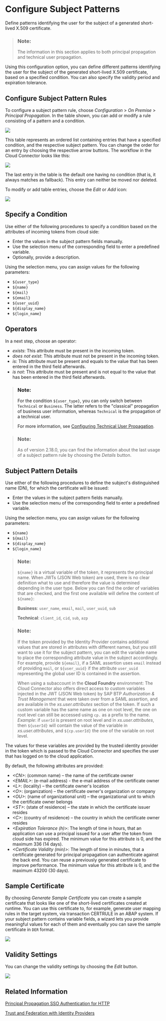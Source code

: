<!-- loio58803a25e5894d759e0df1c5513b41ed -->

# Configure Subject Patterns

Define patterns identifying the user for the subject of a generated short-lived X.509 certificate.

> ### Note:  
> The information in this section applies to both principal propagation and technical user propagation.

Using this configuration option, you can define different patterns identifying the user for the subject of the generated short-lived X.509 certificate, based on a specified condition. You can also specify the validity period and expiration tolerance.



## Configure Subject Pattern Rules

To configure a subject pattern rule, choose *Configuration* \> *On Premise* \> *Principal Propagation*. In the table shown, you can add or modify a rule consisting of a pattern and a condition.

![](images/SCC_SubjectPattern_1_83c48da.png)

This table represents an ordered list containing entries that have a specified condition, and the respective subject pattern. You can change the order for an entry by choosing the respective arrow buttons. The workflow in the Cloud Connector looks like this:

![](images/SCC_SubjectPattern_-_Workflow_2c30b05.png)

The last entry in the table is the default one having no condition \(that is, it always matches as fallback\). This entry can neither be moved nor deleted.

To modify or add table entries, choose the *Edit* or *Add* icon:

![](images/SCC_SubjectPattern_3_0a53b56.png)



<a name="loio58803a25e5894d759e0df1c5513b41ed__section_xw1_mqn_zbb"/>

## Specify a Condition

Use either of the following procedures to specify a condition based on the attributes of incoming tokens from cloud side:

-   Enter the values in the subject pattern fields manually.
-   Use the selection menu of the corresponding field to enter a predefined variable.
-   Optionally, provide a description.

Using the selection menu, you can assign values for the following parameters:

-   `${user_type}`
-   `${name}`
-   `${mail}`
-   `${email}`
-   `${user_uuid}`
-   `${display_name}`
-   `${login_name}` 



<a name="loio58803a25e5894d759e0df1c5513b41ed__section_fgn_43m_1vb"/>

## Operators

In a next step, choose an operator:

-   *exists*: This attribute must be present in the incoming token.
-   *does not exist*: This attribute must not be present in the incoming token.
-   *is*: This attribute must be present and equals to the value that has been entered in the third field afterwards.
-   *is not*: This attribute must be present and is not equal to the value that has been entered in the third field afterwards.

> ### Note:  
> For the condition `${user_type}`, you can only switch between `Technical` or `Business`. The latter refers to the "classical" propagation of business user information, whereas `Technical` is the propagation of a technical user.
> 
> For more information, see [Configuring Technical User Propagation](configuring-technical-user-propagation-b62e588.md).

> ### Note:  
> As of version 2.18.0, you can find the information about the last usage of a subject pattern rule by choosing the *Details* button.



<a name="loio58803a25e5894d759e0df1c5513b41ed__section_zds_23m_1vb"/>

## Subject Pattern Details

Use either of the following procedures to define the subject's distinguished name \(DN\), for which the certificate will be issued:

-   Enter the values in the subject pattern fields manually.
-   Use the selection menu of the corresponding field to enter a predefined variable.

Using the selection menu, you can assign values for the following parameters:

-   `${name}`
-   `${mail}`
-   `${display_name}`
-   `${login_name}` 

> ### Note:  
> `${name}` is a virtual variable of the token, it represents the principal name. When JWTs \(JSON Web token\) are used, there is no clear definition what to use and therefore the value is determined depending in the user type. Below you can find the order of variables that are checked, and the first one available will define the content of `${name}`:
> 
> **Business**: `user_name`, `email`, `mail`, `user_uuid`, `sub`
> 
> **Technical**: `client_id`, `cid`, `sub`, `azp`

> ### Note:  
> If the token provided by the Identity Provider contains additional values that are stored in attributes with different names, but you still want to use it for the subject pattern, you can edit the variable name to place the corresponding attribute value in the subject accordingly. For example, provide `${email}`, if a SAML assertion uses `email` instead of providing `mail`, or `${user_uuid}` if the attribute `user_uuid` representing the global user ID is contained in the assertion.
> 
> When using a subaccount in the **Cloud Foundry** environment: The Cloud Connector also offers direct access to custom variables injected in the JWT \(JSON Web token\) by SAP BTP *Authorization & Trust Management* that were taken over from a SAML assertion, and are available in the *xs.user.attributes* section of the token. If such a custom variable has the same name as one on root level, the one on root level can still be accessed using `cp.` as a prefix to the name. *Example*: if `userId` is present on root level and in *xs.user.attributes*, then `${userId}` will contain the value of the variable in *xs.user.attributes*, and `${cp.userId}` the one of the variable on root level.

The values for these variables are provided by the trusted identity provider in the token which is passed to the Cloud Connector and specifies the user that has logged on to the cloud application.

By default, the following attributes are provided:

-   *<CN\>*: \(common name\) – the name of the certificate owner
-   *<EMAIL\>*: \(e-mail address\) - the e-mail address of the certificate owner
-   *<L\>*: \(locality\) – the certificate owner's location
-   *<O\>*: \(organization\) – the certificate owner's organization or company
-   *<OU\>*: \(name of organizational unit\) – the organizational unit to which the certificate owner belongs
-   *<ST\>*: \(state of residence\) – the state in which the certificate issuer resides
-   *<C\>*: \(country of residence\) – the country in which the certificate owner resides
-   *<Expiration Tolerance \(h\)\>*: The length of time in hours, that an application can use a principal issued for a user after the token from cloud side has expired. The minimum value for this attribute is 0, and the maximum 336 \(14 days\).
-   *<Certificate Validity \(min\)\>*: The length of time in minutes, that a certificate generated for principal propagation can authenticate against the back end. You can reuse a previously generated certificate to improve performance. The minimum value for this attribute is 0, and the maximum 43200 \(30 days\).



<a name="loio58803a25e5894d759e0df1c5513b41ed__section_iz1_mqn_zbb"/>

## Sample Certificate

By choosing *Generate Sample Certificate* you can create a sample certificate that looks like one of the short-lived certificates created at runtime. You can use this certificate to, for example, generate user mapping rules in the target system, via transaction CERTRULE in an ABAP system. If your subject pattern contains variable fields, a wizard lets you provide meaningful values for each of them and eventually you can save the sample certificate in `DER` format.

![](images/SCC_SubjectPattern_4_8a00fae.png)



<a name="loio58803a25e5894d759e0df1c5513b41ed__section_tqr_wjm_1vb"/>

## Validity Settings

You can change the validity settings by choosing the *Edit* button.

![](images/SCC_SubjectPattern_5_c6975b3.png)



<a name="loio58803a25e5894d759e0df1c5513b41ed__section_zrk_h5h_jdc"/>

## Related Information

[Principal Propagation SSO Authentication for HTTP](principal-propagation-sso-authentication-for-http-73194cc.md)

[Trust and Federation with Identity Providers](https://help.sap.com/docs/btp/sap-business-technology-platform/trust-and-federation-with-identity-providers?version=Cloud)

